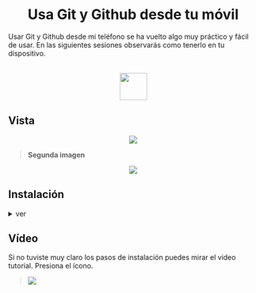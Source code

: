 <h1 align="center">Usa Git y Github desde tu móvil</h1>

<p>Usar Git y Github desde mi teléfono se ha vuelto algo muy práctico y fácil de usar. En las siguientes sesiones observarás como tenerlo en tu dispositivo.</p>

<div align="center" style="display: inline_block"><br>
 <img height="55" width="55" src="https://cdn.jsdelivr.net/gh/devicons/devicon/icons/git/git-plain.svg" />        
</div> 


## Vista        

<div align="center">
<img src="https://i.postimg.cc/q73K5Nvz/IMG-20220910-193721.jpg">
 
>  **<p align="left">Segunda imagen</p>**

<img src="https://i.postimg.cc/c4BsBXXb/IMG-20220911-202935.jpg">
</div>

## Instalación 

<details>
<summary>ver</summary>

> Descarga la aplicación `Termux` en su última versión **[aquí.](https://f-droid.org/packages/com.termux/)**
><br><br>
> Una vez de haber `instalado` correctamente la aplicación ingresar los siguientes comandos.

  
 - `termux-setup-storage`
 - `pkg update && pkg upgrade`
 - `pkg i -y git bc`

>  Ahora debes de `pegar` la siguiente línea de comando en tu terminal, esto hará que tu terminal se vea mucho mejor.
   Fuente extraída de **[myTermux](https://github.com/mayTermux/myTermux)**

```bash
   git clone --depth=1 https://github.com/mayTermux/myTermux.git
```
> Por último ingresa los siguientes comandos.
- `cd myTermux`
- `export COLUMNS LINES`
> **Note**
> Antes de ingresar el siguiente comando debes de alejar la pantalla de tu terminal lo más que puedas. ➡️⬅️ O de lo contrario te mostrará un error.
- `./install.sh`

</details>

## Vídeo
Si no tuviste muy claro los pasos de instalación puedes mirar el video tutorial. Presiona el ícono.
> <a href="https://vm.tiktok.com/ZMNEqUk5N/" target="_blank"><img src="https://img.shields.io/badge/TikTok-000000?style=for-the-badge&logo=tiktok&logoColor=white" target="_blank"></a>


